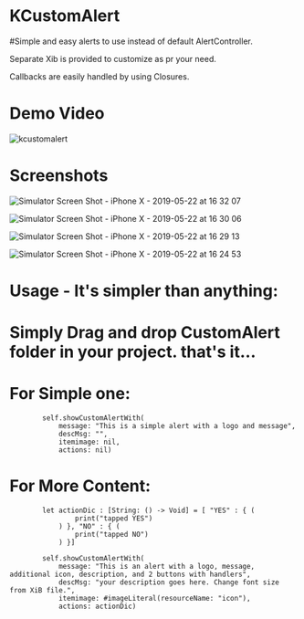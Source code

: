 # KCustomAlert


#Simple and easy alerts to use instead of default AlertController.

Separate Xib is provided to customize as pr your need. 

Callbacks are easily handled by using Closures.

# Demo Video

![kcustomalert](https://user-images.githubusercontent.com/16478904/58169999-e71bf180-7caf-11e9-9163-5696a2dfcce1.gif)



# Screenshots

![Simulator Screen Shot - iPhone X - 2019-05-22 at 16 32 07](https://user-images.githubusercontent.com/16478904/58169840-68bf4f80-7caf-11e9-8487-8a3211419ad0.png)

![Simulator Screen Shot - iPhone X - 2019-05-22 at 16 30 06](https://user-images.githubusercontent.com/16478904/58169841-68bf4f80-7caf-11e9-9caa-6b87c3b48b76.png)

![Simulator Screen Shot - iPhone X - 2019-05-22 at 16 29 13](https://user-images.githubusercontent.com/16478904/58169843-68bf4f80-7caf-11e9-9fb3-c0fe9f1c6b47.png)

![Simulator Screen Shot - iPhone X - 2019-05-22 at 16 24 53](https://user-images.githubusercontent.com/16478904/58169844-6957e600-7caf-11e9-8f1b-17b8fe3621fa.png)


# Usage -  It's simpler than anything:

# Simply Drag and drop CustomAlert folder in your project. that's it...

# For Simple one: 

            self.showCustomAlertWith(
                message: "This is a simple alert with a logo and message",
                descMsg: "",
                itemimage: nil,
                actions: nil)

# For More Content: 


            let actionDic : [String: () -> Void] = [ "YES" : { (
                    print("tapped YES")
                ) }, "NO" : { (
                    print("tapped NO")
                ) }]
            
            self.showCustomAlertWith(
                message: "This is an alert with a logo, message, additional icon, description, and 2 buttons with handlers",
                descMsg: "your description goes here. Change font size from XiB file.",
                itemimage: #imageLiteral(resourceName: "icon"),
                actions: actionDic)
